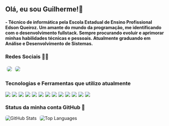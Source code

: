 ## Olá, eu sou Guilherme!👋

#### - Técnico de informática pela Escola Estadual de Ensino Profissional Edson Queiroz. Um amante do mundo da programação, me identificando com o desenvolvimento fullstack. Sempre procurando evoluir e aprimorar minhas habilidades técnicas e pessoais. Atualmente graduando em Análise e Desenvolvimento de Sistemas.

### Redes Sociais 🔗🌐

<div style="display: flex; flex-wrap: wrap;">
  <a href="https://www.instagram.com/paiin.g?igsh=MWY4Z2lnM3gxN2g3dg==" target="_blank">
    <img src="https://img.shields.io/badge/Instagram-E4405F?style=for-the-badge&logo=instagram&logoColor=white" style="border-radius: 5px; margin: 5px;" />
  </a>
  <a href="https://www.linkedin.com/in/guilherme-rocha-de-almeida-166b16252?utm_source=share&utm_campaign=share_via&utm_content=profile&utm_medium=android_app" target="_blank">
    <img src="https://img.shields.io/badge/LinkedIn-0077B5?style=for-the-badge&logo=linkedin&logoColor=white" style="border-radius: 5px; margin: 5px;" />
  </a>
</div>

### Tecnologias e Ferramentas que utilizo atualmente

<div style="display: flex; flex-wrap: wrap; gap: 5px;">
  <img src="https://img.shields.io/badge/Figma-F24E1E?style=for-the-badge&logo=figma&logoColor=white" />
  <img src="https://img.shields.io/badge/HTML5-E34F26?style=for-the-badge&logo=html5&logoColor=white" />
  <img src="https://img.shields.io/badge/CSS3-1572B6?style=for-the-badge&logo=css3&logoColor=white" />
  <img src="https://img.shields.io/badge/JavaScript-F7DF1E?style=for-the-badge&logo=javascript&logoColor=black" />
  <img src="https://img.shields.io/badge/React-20232A?style=for-the-badge&logo=react&logoColor=61DAFB" />
  <img src="https://img.shields.io/badge/tailwindcss-%2338B2AC.svg?style=for-the-badge&logo=tailwind-css&logoColor=white" />
  <img src="https://img.shields.io/badge/react_native-%2320232a.svg?style=for-the-badge&logo=react&logoColor=%2361DAFB" />
  <img src="https://img.shields.io/badge/expo-1C1E24?style=for-the-badge&logo=expo&logoColor=#D04A37" />
  <img src="https://img.shields.io/badge/node.js-6DA55F?style=for-the-badge&logo=node.js&logoColor=white" />
  <img src="https://img.shields.io/badge/typescript-%23007ACC.svg?style=for-the-badge&logo=typescript&logoColor=white" />
  <img src="https://img.shields.io/badge/nestjs-%23E0234E.svg?style=for-the-badge&logo=nestjs&logoColor=white" />
  <img src="https://img.shields.io/badge/postgres-%23316192.svg?style=for-the-badge&logo=postgresql&logoColor=white" />
  <img src="https://img.shields.io/badge/git-%23F05033.svg?style=for-the-badge&logo=git&logoColor=white" />
</div>

### Status da minha conta GitHub 🌟

<div style="display: flex; flex-wrap: wrap; gap: 10px;">
  <img src="https://github-readme-stats.vercel.app/api?username=GuilhermePain&show_icons=true&theme=radical" alt="GitHub Stats" style="border-radius: 5px;" />
  <img src="https://github-readme-stats.vercel.app/api/top-langs/?username=GuilhermePain&layout=compact" alt="Top Languages" style="border-radius: 5px;" />
</div>
